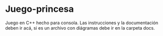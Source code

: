 # Juego-princesa
Juego en C++ hecho para consola. Las instrucciones y la documentación deben ir acá, si es un archivo con diágramas debe ir en la carpeta docs.
